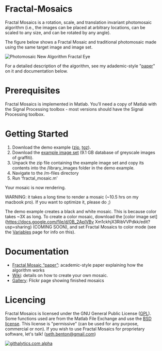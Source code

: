 Fractal-Mosaics
===============

Fractal Mosaics is a rotation, scale, and translation invariant photomosaic algorithm (i.e., the images can be placed at arbitrary locations, can be scaled to any size, and can be rotated by any angle).

The figure below shows a Fractal Mosaic and traditional photomosaic made using the same target image and image set.

![Photomosaic New Algorithm Fractal Eye](https://raw.github.com/s-ben/Fractal-Mosaics/gh-pages/images/fractal_trad_compare.png?login=s-ben&token=174f9368670265a272b500a411d902da)

For a detailed description of the algorithm, see my adademic-style "[paper](http://s-ben.github.io/Fractal-Mosaics/)" on it and documentation below.

# Prerequisites

Fractal Mosaics is implemented in Matlab.  You’ll need a copy of Matlab with the Signal Processing toolbox - most versions should have the Signal Processing toolbox.


# Getting Started

1.  Download the demo example ([zip](https://github.com/s-ben/Fractal-Mosaics/raw/gh-pages/code/fractal_mosaics.zip), [tgz](https://github.com/s-ben/Fractal-Mosaics/raw/gh-pages/code/fractal_mosaics.tgz)).  
2.	Download the [example image set](https://docs.google.com/file/d/0B_2ApIVBvXm1RlFjTmVwUXRIcms/edit?usp=sharing) (9.1 GB database of greyscale images of graffiti).
3.	Unpack the zip file containing the example image set and copy its contents into the /library_images folder in the demo example.
4.	Navigate to the /m-files directory 
5.	Run ‘fractal_mosaic.m’ 

Your mosaic is now rendering.

WARNING:  it takes a long time to render a mosaic (~10.5 hrs on my macbook pro).  If you want to optimize it, please do ;)

The demo example creates a black and white mosaic.  This is because color takes ~3X as long.  To create a color mosaic, download the [color image set](https://docs.google.com/file/d/0B_2ApIVBv Xm1ckhjX3RibVVPdkk/edit?usp=sharing) (COMING SOON), and set Fractal Mosaics to color mode (see the [Variables](https://github.com/s-ben/Fractal-Mosaics/wiki/Variables) page for info on this).

# Documentation

* [Fractal Mosaic “paper”](http://s-ben.github.io/Fractal-Mosaics/):  academic-style paper explaining how the algorithm works
* [Wiki](https://github.com/s-ben/Fractal-Mosaics/wiki): details on how to create your own mosaic.
* [Gallery](http://www.flickr.com/photos/travelingseth/sets/72157623789223762/):  Flickr page showing finished mosaics

# Licencing

Fractal Mosaics is licensed under the GNU General Public License ([GPL](http://www.gnu.org/licenses/gpl.txt)).  Some functions used are from the Matlab File Exchange and use the [BSD license](http://opensource.org/licenses/bsd-license.php).  This license is "permissive" (can be used for any purpose, commercial or non). If you wish to use Fractal Mosaics for proprietary software, let's talk! (seth.benton@gmail.com)


[![githalytics.com alpha](https://cruel-carlota.pagodabox.com/80d211511c492cf9dce9dd9841acf603 "githalytics.com")](http://githalytics.com/s-ben/Fractal-Mosaics)
